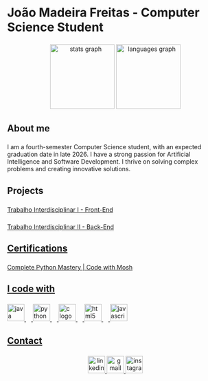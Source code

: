 <h1 align="left">João Madeira Freitas - Computer Science Student</h1>

###

<div align="center">
  <img src="https://github-readme-stats.vercel.app/api?username=joaomadeira1208&hide_title=false&hide_rank=false&show_icons=true&include_all_commits=true&count_private=true&disable_animations=false&theme=dracula&locale=en&hide_border=false&order=1" height="150" alt="stats graph"  />
  <img src="https://github-readme-stats.vercel.app/api/top-langs?username=joaomadeira1208&locale=en&hide_title=false&layout=compact&card_width=320&langs_count=5&theme=dracula&hide_border=false&order=2" height="150" alt="languages graph"  />
</div>

###

<h2 align="left">About me</h2>

###

<p align="left">I am a fourth-semester Computer Science student, with an expected graduation date in late 2026. I have a strong passion for Artificial Intelligence and Software Development. I thrive on solving complex problems and creating innovative solutions.</p>

###

<h2 align="left">Projects</h2>

###

<p align="left"><a href="https://github.com/joaomadeira1208/ti-1-pmg-cc-m-20231-tiaw-financas-finmanage">Trabalho Interdisciplinar I - Front-End</p>

###

<p align="left"><a href="https://github.com/guilhermedebrites/Ti-II">Trabalho Interdisciplinar II - Back-End</p>

###

<h2 align="left">Certifications</h2>

###

<p align="left">Complete Python Mastery | Code with Mosh</p>

###

<h2 align="left">I code with</h2>

###

<div align="left">
  <img src="https://cdn.jsdelivr.net/gh/devicons/devicon/icons/java/java-original.svg" height="40" alt="java logo"  />
  <img width="12" />
  <img src="https://cdn.jsdelivr.net/gh/devicons/devicon/icons/python/python-original.svg" height="40" alt="python logo"  />
  <img width="12" />
  <img src="https://cdn.jsdelivr.net/gh/devicons/devicon/icons/c/c-original.svg" height="40" alt="c logo"  />
  <img width="12" />
  <img src="https://cdn.jsdelivr.net/gh/devicons/devicon/icons/html5/html5-original.svg" height="40" alt="html5 logo"  />
  <img width="12" />
  <img src="https://cdn.jsdelivr.net/gh/devicons/devicon/icons/javascript/javascript-original.svg" height="40" alt="javascript logo"  />
</div>

###

<h2 align="left">Contact</h2>

###

<div align="center">
  <a href="https://www.linkedin.com/in/jo%C3%A3o-madeira-carneiro-braga-de-freitas-a55587282/" target="_blank">
    <img src="https://img.shields.io/static/v1?message=LinkedIn&logo=linkedin&label=&color=0077B5&logoColor=white&labelColor=&style=for-the-badge" height="40" alt="linkedin logo"  />
  </a>
  <a href="mailto:joaomadeiracbfreitas@gmail.com" target="_blank">
    <img src="https://img.shields.io/static/v1?message=Gmail&logo=gmail&label=&color=D14836&logoColor=white&labelColor=&style=for-the-badge" height="40" alt="gmail logo"  />
  </a>
  <a href="https://www.instagram.com/joaomadeira2/?next=%2F" target="_blank">
    <img src="https://img.shields.io/static/v1?message=Instagram&logo=instagram&label=&color=E4405F&logoColor=white&labelColor=&style=for-the-badge" height="40" alt="instagram logo"  />
  </a>
</div>

###

